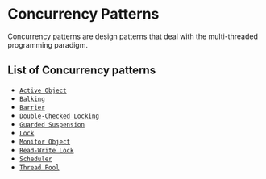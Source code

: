 Concurrency Patterns
====================

Concurrency patterns are design patterns that deal with the multi-threaded programming paradigm.

List of Concurrency patterns
----------------------------

* [`Active Object`](activeobject#active-object-pattern)
* [`Balking`](balking#balking-pattern)
* [`Barrier`](barrier#barrier-pattern)
* [`Double-Checked Locking`](doublecheckedlocking#double-checked-locking-pattern)
* [`Guarded Suspension`](guardedsuspension#guarded-suspension-pattern)
* [`Lock`](lock#lock-pattern)
* [`Monitor Object`](monitorobject#monitor-object-pattern)
* [`Read-Write Lock`](readwritelock#read-write-lock-pattern)
* [`Scheduler`](scheduler#scheduler-pattern)
* [`Thread Pool`](threadpool#thread-pool)
